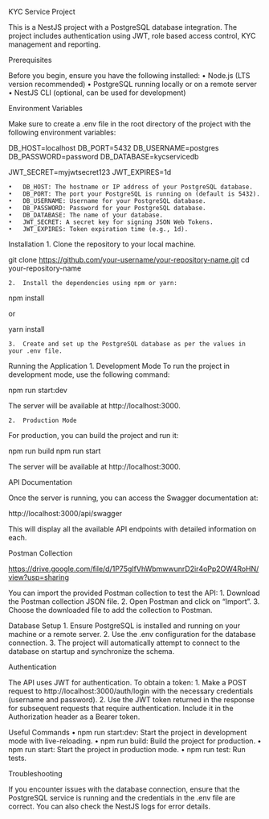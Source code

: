 KYC Service Project

This is a NestJS project with a PostgreSQL database integration. The project includes authentication using JWT, role based access control, KYC management and reporting.

Prerequisites

Before you begin, ensure you have the following installed:
	•	Node.js (LTS version recommended)
	•	PostgreSQL running locally or on a remote server
	•	NestJS CLI (optional, can be used for development)

Environment Variables

Make sure to create a .env file in the root directory of the project with the following environment variables:

DB_HOST=localhost
DB_PORT=5432
DB_USERNAME=postgres
DB_PASSWORD=password
DB_DATABASE=kycservicedb

JWT_SECRET=myjwtsecret123
JWT_EXPIRES=1d

	•	DB_HOST: The hostname or IP address of your PostgreSQL database.
	•	DB_PORT: The port your PostgreSQL is running on (default is 5432).
	•	DB_USERNAME: Username for your PostgreSQL database.
	•	DB_PASSWORD: Password for your PostgreSQL database.
	•	DB_DATABASE: The name of your database.
	•	JWT_SECRET: A secret key for signing JSON Web Tokens.
	•	JWT_EXPIRES: Token expiration time (e.g., 1d).

Installation
	1.	Clone the repository to your local machine.

git clone https://github.com/your-username/your-repository-name.git
cd your-repository-name


	2.	Install the dependencies using npm or yarn:

npm install

or

yarn install


	3.	Create and set up the PostgreSQL database as per the values in your .env file.

Running the Application
	1.	Development Mode
To run the project in development mode, use the following command:

npm run start:dev

The server will be available at http://localhost:3000.

	2.	Production Mode
For production, you can build the project and run it:

npm run build
npm run start

The server will be available at http://localhost:3000.

API Documentation

Once the server is running, you can access the Swagger documentation at:

http://localhost:3000/api/swagger

This will display all the available API endpoints with detailed information on each.

Postman Collection

https://drive.google.com/file/d/1P75gIfVhWbmwwunrD2ir4oPp2OW4RoHN/view?usp=sharing

You can import the provided Postman collection to test the API:
	1.	Download the Postman collection JSON file.
	2.	Open Postman and click on “Import”.
	3.	Choose the downloaded file to add the collection to Postman.

Database Setup
	1.	Ensure PostgreSQL is installed and running on your machine or a remote server.
	2.	Use the .env configuration for the database connection.
	3.	The project will automatically attempt to connect to the database on startup and synchronize the schema.

Authentication

The API uses JWT for authentication. To obtain a token:
	1.	Make a POST request to http://localhost:3000/auth/login with the necessary credentials (username and password).
	2.	Use the JWT token returned in the response for subsequent requests that require authentication. Include it in the Authorization header as a Bearer token.

Useful Commands
	•	npm run start:dev: Start the project in development mode with live-reloading.
	•	npm run build: Build the project for production.
	•	npm run start: Start the project in production mode.
	•	npm run test: Run tests.

Troubleshooting

If you encounter issues with the database connection, ensure that the PostgreSQL service is running and the credentials in the .env file are correct. You can also check the NestJS logs for error details.